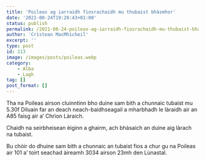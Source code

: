 ```yaml
---
title: 'Poileas ag iarraidh fiosrachaidh mu thubaist bhàsmhor'
date: '2021-08-24T19:20:43+01:00'
status: publish
permalink: /2021-08-24-poileas-ag-iarraidh-fiosrachaidh-mu-thubaist-bhasmhor
author: 'Crìstean MacMhìcheil'
excerpt: ''
type: post
id: 113
image: /images/posts/poileas.webp
category:
    - Alba
    - Lagh
tag: []
post_format: []
---
```

Tha na Poileas airson cluinntinn bho duine sam bith a chunnaic tubaist mu 5.30f Diluain far an deach neach-baidhseagail a mharbhadh le làraidh air an A85 faisg air a’ Chrìon Làraich.

Chaidh na seirbheisean èiginn a ghairm, ach bhàsaich an duine aig làrach na tubaist.

Bu chòir do dhuine sam bith a chunnaic an tubaist fios a chur gu na Poileas air 101 a’ toirt seachad àireamh 3034 airson 23mh den Lùnastal.
